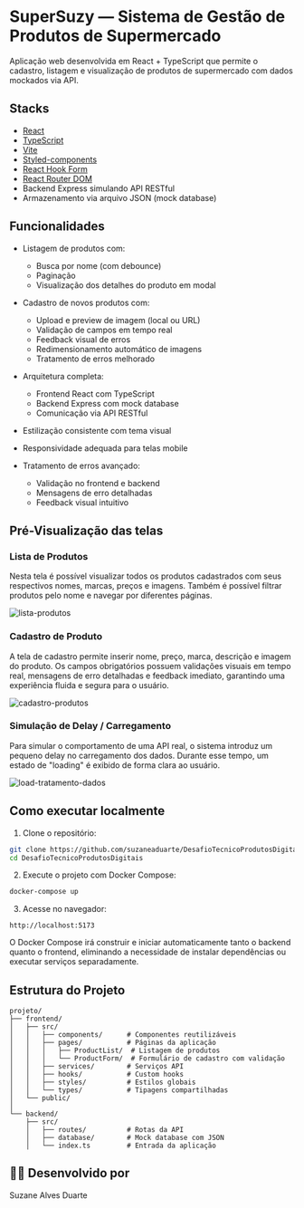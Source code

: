 # SuperSuzy — Sistema de Gestão de Produtos de Supermercado

Aplicação web desenvolvida em React + TypeScript que permite o cadastro, listagem e visualização de produtos de supermercado com dados mockados via API.

## Stacks

- [React](https://reactjs.org/)
- [TypeScript](https://www.typescriptlang.org/)
- [Vite](https://vitejs.dev/)
- [Styled-components](https://styled-components.com/)
- [React Hook Form](https://react-hook-form.com/)
- [React Router DOM](https://reactrouter.com/)
- Backend Express simulando API RESTful
- Armazenamento via arquivo JSON (mock database)

## Funcionalidades

- Listagem de produtos com:
  - Busca por nome (com debounce)
  - Paginação
  - Visualização dos detalhes do produto em modal 

- Cadastro de novos produtos com:
  - Upload e preview de imagem (local ou URL)
  - Validação de campos em tempo real
  - Feedback visual de erros
  - Redimensionamento automático de imagens
  - Tratamento de erros melhorado

- Arquitetura completa:
  - Frontend React com TypeScript
  - Backend Express com mock database
  - Comunicação via API RESTful

- Estilização consistente com tema visual

- Responsividade adequada para telas mobile

- Tratamento de erros avançado:
  - Validação no frontend e backend
  - Mensagens de erro detalhadas
  - Feedback visual intuitivo

## Pré-Visualização das telas 

### Lista de Produtos

Nesta tela é possível visualizar todos os produtos cadastrados com seus respectivos nomes, marcas, preços e imagens. Também é possível filtrar produtos pelo nome e navegar por diferentes páginas. 

![lista-produtos](https://github.com/user-attachments/assets/257ba98a-9849-429f-b5ba-47cdc2eead47)

### Cadastro de Produto

A tela de cadastro permite inserir nome, preço, marca, descrição e imagem do produto. Os campos obrigatórios possuem validações visuais em tempo real, mensagens de erro detalhadas e feedback imediato, garantindo uma experiência fluida e segura para o usuário.

![cadastro-produtos](https://github.com/user-attachments/assets/e66813d3-90ad-4845-b2f2-12027fe4c858)

### Simulação de Delay / Carregamento

Para simular o comportamento de uma API real, o sistema introduz um pequeno delay no carregamento dos dados. Durante esse tempo, um estado de "loading" é exibido de forma clara ao usuário.

![load-tratamento-dados](https://github.com/user-attachments/assets/394b4594-e854-4d39-926d-42a377aed23b)

## Como executar localmente

1. Clone o repositório:

```bash
git clone https://github.com/suzaneaduarte/DesafioTecnicoProdutosDigitais.git
cd DesafioTecnicoProdutosDigitais
```

2. Execute o projeto com Docker Compose:

```bash
docker-compose up
```

3. Acesse no navegador:

```
http://localhost:5173
```

O Docker Compose irá construir e iniciar automaticamente tanto o backend quanto o frontend, eliminando a necessidade de instalar dependências ou executar serviços separadamente.

## Estrutura do Projeto

```
projeto/
├── frontend/
│   ├── src/
│   │   ├── components/      # Componentes reutilizáveis
│   │   ├── pages/           # Páginas da aplicação
│   │   │   ├── ProductList/  # Listagem de produtos
│   │   │   └── ProductForm/  # Formulário de cadastro com validação
│   │   ├── services/        # Serviços API
│   │   ├── hooks/           # Custom hooks
│   │   ├── styles/          # Estilos globais
│   │   └── types/           # Tipagens compartilhadas
│   └── public/
│
└── backend/
    ├── src/
    │   ├── routes/          # Rotas da API
    │   ├── database/        # Mock database com JSON
    │   └── index.ts         # Entrada da aplicação
```

## 👩‍💻 Desenvolvido por

Suzane Alves Duarte 

